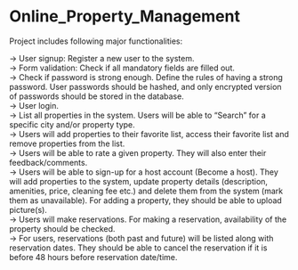 # Online_Property_Management

Project includes following major functionalities:

->	User signup: Register a new user to the system. <br>
      ->	Form validation: Check if all mandatory fields are filled out. <br>
      ->	Check if password is strong enough. Define the rules of having a strong password. User passwords should be hashed, and only encrypted version of passwords should be stored in the database. <br>
->	User login. <br>
->	List all properties in the system. Users will be able to “Search” for a specific city and/or property type. <br>
->	Users will add properties to their favorite list, access their favorite list and remove properties from the list. <br>
->	Users will be able to rate a given property. They will also enter their feedback/comments. <br>
->	Users will be able to sign-up for a host account (Become a host). They will add properties to the system, update property details (description, amenities, price, cleaning fee etc.) and delete them from the system (mark them as unavailable). For adding a property, they should be able to upload picture(s). <br>
->	Users will make reservations.  For making a reservation, availability of the property should be checked. <br>
->	For users, reservations (both past and future) will be listed along with reservation dates. They should be able to cancel the reservation if it is before 48 hours before reservation date/time. <br>
